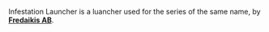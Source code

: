 Infestation Launcher is a luancher used for the series of the same name, by [**Fredaikis AB**](https://fredaikis.com/).
